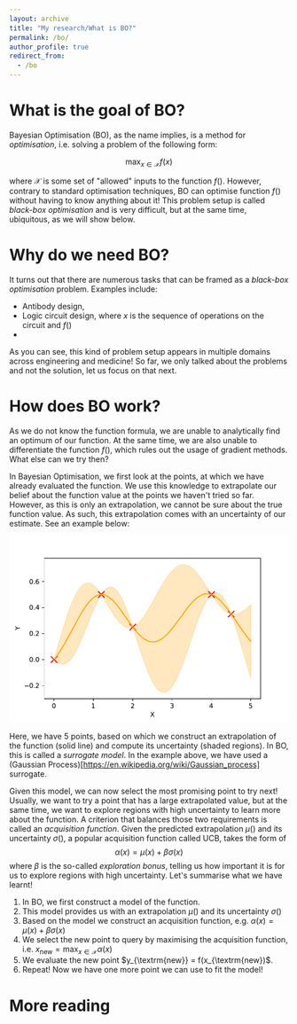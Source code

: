 ```yaml
---
layout: archive
title: "My research/What is BO?"
permalink: /bo/
author_profile: true
redirect_from:
  - /bo
---
```


What is the goal of BO?
======
Bayesian Optimisation (BO), as the name implies, is a method for _optimisation_, i.e. solving a problem of the following form:

$$ \max_{x \in \mathcal{X}} f(x) $$

where $\mathcal{X}$ is some set of "allowed" inputs to the function $f()$. However, contrary to standard optimisation techniques, BO can optimise function $f()$ without having to know anything about it! This problem setup is called _black-box optimisation_ and is very difficult, but at the same time, ubiquitous, as we will show below.

Why do we need BO?
======

It turns out that there are numerous tasks that can be framed as a _black-box optimisation_ problem. Examples include:
* Antibody design,  
* Logic circuit design, where $x$ is the sequence of operations on the circuit and $f()$  
*

As you can see, this kind of problem setup appears in multiple domains across engineering and medicine! So far, we only talked about the problems and not the solution, let us focus on that next.

How does BO work?
======
As we do not know the function formula, we are unable to analytically find an optimum of our function. At the same time, we are also unable to differentiate the function $f()$, which rules out the usage of gradient methods. What else can we try then?

In Bayesian Optimisation, we first look at the points, at which we have already evaluated the function. We use this knowledge to extrapolate our belief about the function value at the points we haven't tried so far. However, as this is only an extrapolation, we cannot be sure about the true function value. As such, this extrapolation comes with an uncertainty of our estimate. See an example below:

<img src='/images/SampleBO1.pdf'>

Here, we have 5 points, based on which we construct an extrapolation of the function (solid line) and compute its uncertainty (shaded regions). In BO, this is called a _surrogate model_. In the example above, we have used a (Gaussian Process)[https://en.wikipedia.org/wiki/Gaussian_process] surrogate.

Given this model, we can now select the most promising point to try next! Usually, we want to try a point that has a large extrapolated value, but at the same time, we want to explore regions with high uncertainty to learn more about the function. A criterion that balances those two requirements is called an _acquisition function_. Given the predicted extrapolation $\mu()$ and its uncertainty $\sigma()$, a popular acquisition function called UCB, takes the form of 
$$\alpha(x) = \mu(x) + \beta \sigma(x)$$
where $\beta$ is the so-called _exploration bonus_, telling us how important it is for us to explore regions with high uncertainty. Let's summarise what we have learnt!

1. In BO, we first construct a model of the function.
2. This model provides us with an extrapolation $\mu()$ and its uncertainty $\sigma()$
3. Based on the model we construct an acquisition function, e.g. $\alpha(x) = \mu(x) + \beta \sigma(x)$
4. We select the new point to query by maximising the acquisition function, i.e. $x_{\textrm{new}} = \max_{x \in \mathcal{X}} \alpha(x)$
5. We evaluate the new point $y_{\textrm{new}} = f(x_{\textrm{new})$.
6. Repeat! Now we have one more point we can use to fit the model!

More reading
====== 

